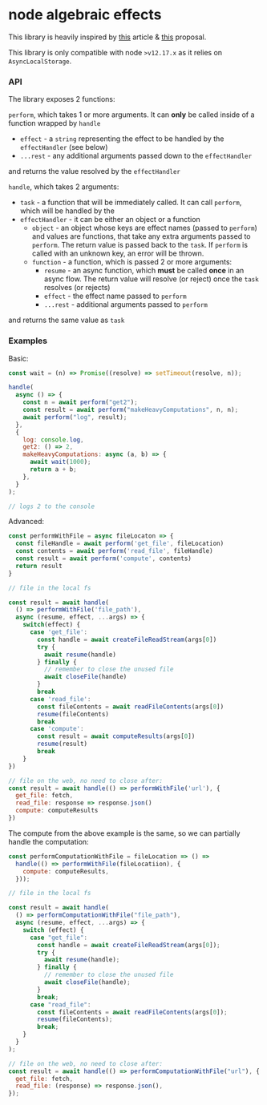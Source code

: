 # node algebraic effects

This library is heavily inspired by [this](https://overreacted.io/algebraic-effects-for-the-rest-of-us/) article & [this](https://github.com/macabeus/js-proposal-algebraic-effects) proposal.

This library is only compatible with node `>v12.17.x` as it relies on `AsyncLocalStorage`.

### API

The library exposes 2 functions:

`perform`, which takes 1 or more arguments. It can **only** be called inside of a function wrapped by `handle`

- `effect` - a `string` representing the effect to be handled by the `effectHandler` (see below)
- `...rest` - any additional arguments passed down to the `effectHandler`

and returns the value resolved by the `effectHandler`

`handle`, which takes 2 arguments:

- `task` - a function that will be immediately called. It can call `perform`, which will be handled by the
- `effectHandler` - it can be either an object or a function
  - `object` - an object whose keys are effect names (passed to `perform`) and values are functions, that take any extra arguments passed to `perform`. The return value is passed back to the `task`. If `perform` is called with an unknown key, an error will be thrown.
  - `function` - a function, which is passed 2 or more arguments:
    - `resume` - an async function, which **must** be called **once** in an async flow. The return value will resolve (or reject) once the `task` resolves (or rejects)
    - `effect` - the effect name passed to `perform`
    - `...rest` - additional arguments passed to `perform`

and returns the same value as `task`

### Examples

Basic:

```js
const wait = (n) => Promise((resolve) => setTimeout(resolve, n));

handle(
  async () => {
    const n = await perform("get2");
    const result = await perform("makeHeavyComputations", n, n);
    await perform("log", result);
  },
  {
    log: console.log,
    get2: () => 2,
    makeHeavyComputations: async (a, b) => {
      await wait(1000);
      return a + b;
    },
  }
);

// logs 2 to the console
```

Advanced:

```js
const performWithFile = async fileLocaton => {
  const fileHandle = await perform('get_file', fileLocation)
  const contents = await perform('read_file', fileHandle)
  const result = await perform('compute', contents)
  return result
}

// file in the local fs

const result = await handle(
  () => performWithFile('file_path'),
  async (resume, effect, ...args) => {
    switch(effect) {
      case 'get_file':
        const handle = await createFileReadStream(args[0])
        try {
          await resume(handle)
        } finally {
          // remember to close the unused file
          await closeFile(handle)
        }
        break
      case 'read_file':
        const fileContents = await readFileContents(args[0])
        resume(fileContents)
        break
      case 'compute':
        const result = await computeResults(args[0])
        resume(result)
        break
    }
})

// file on the web, no need to close after:
const result = await handle(() => performWithFile('url'), {
  get_file: fetch,
  read_file: response => response.json()
  compute: computeResults
})

```

The compute from the above example is the same, so we can partially handle the computation:

```js
const performComputationWithFile = fileLocation => () =>
  handle(() => performWithFile(fileLocatiion), {
    compute: computeResults,
  }));

// file in the local fs

const result = await handle(
  () => performComputationWithFile("file_path"),
  async (resume, effect, ...args) => {
    switch (effect) {
      case "get_file":
        const handle = await createFileReadStream(args[0]);
        try {
          await resume(handle);
        } finally {
          // remember to close the unused file
          await closeFile(handle);
        }
        break;
      case "read_file":
        const fileContents = await readFileContents(args[0]);
        resume(fileContents);
        break;
    }
  }
);

// file on the web, no need to close after:
const result = await handle(() => performComputationWithFile("url"), {
  get_file: fetch,
  read_file: (response) => response.json(),
});
```
